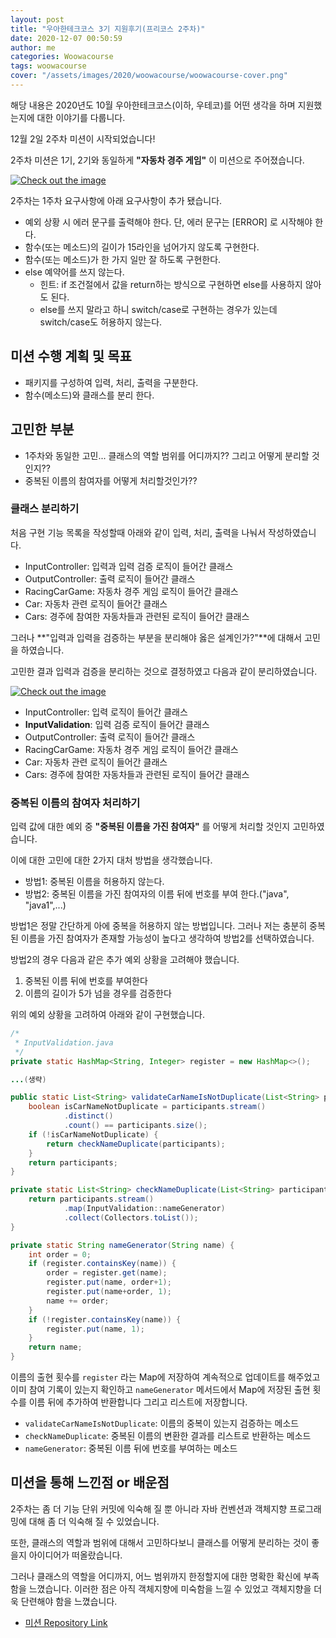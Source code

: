 ```yaml
---
layout: post
title: "우아한테크코스 3기 지원후기(프리코스 2주차)"
date: 2020-12-07 00:50:59
author: me
categories: Woowacourse
tags: woowacourse
cover: "/assets/images/2020/woowacourse/woowacourse-cover.png"
---
```



해당 내용은 2020년도 10월 우아한테크코스(이하, 우테코)를 어떤 생각을 하며 지원했는지에 대한 이야기를 다룹니다.


12월 2일 2주차 미션이 시작되었습니다!

2주차 미션은 1기, 2기와 동일하게 **"자동차 경주 게임"** 이 미션으로 주어졌습니다.

<a href="{{ site.2020_woowacourse_img }}/woowacourse-freecourse-week-2.jpg" data-lightbox="falcon9-large" data-title="Check out the image">
  <img src="{{ site.2020_woowacourse_img }}/woowacourse-freecourse-week-2.jpg" title="Check out the image">
</a>

2주차는 1주차 요구사항에 아래 요구사항이 추가 됐습니다.

* 예외 상황 시 에러 문구를 출력해야 한다. 단, 에러 문구는 [ERROR] 로 시작해야 한다.
* 함수(또는 메소드)의 길이가 15라인을 넘어가지 않도록 구현한다.
* 함수(또는 메소드)가 한 가지 일만 잘 하도록 구현한다.
* else 예약어를 쓰지 않는다.
  + 힌트: if 조건절에서 값을 return하는 방식으로 구현하면 else를 사용하지 않아도 된다.
  + else를 쓰지 말라고 하니 switch/case로 구현하는 경우가 있는데 switch/case도 허용하지 않는다.


## 미션 수행 계획 및 목표
* 패키지를 구성하여 입력, 처리, 출력을 구분한다.
* 함수(메소드)와 클래스를 분리 한다.

## 고민한 부분
* 1주차와 동일한 고민... 클래스의 역할 범위를 어디까지?? 그리고 어떻게 분리할 것인지??
* 중복된 이름의 참여자를 어떻게 처리할것인가??

### 클래스 분리하기
처음 구현 기능 목록을 작성할때 아래와 같이 입력, 처리, 출력을 나눠서 작성하였습니다.

* InputController: 입력과 입력 검증 로직이 들어간 클래스
* OutputController: 출력 로직이 들어간 클래스
* RacingCarGame: 자동차 경주 게임 로직이 들어간 클래스
* Car: 자동차 관련 로직이 들어간 클래스
* Cars: 경주에 참여한 자동차들과 관련된 로직이 들어간 클래스

그러나 **"입력과 입력을 검증하는 부분을 분리해야 옳은 설계인가?"**에 대해서 고민을 하였습니다.

고민한 결과 입력과 검증을 분리하는 것으로 결정하였고 다음과 같이 분리하였습니다.

<a href="{{ site.2020_woowacourse_img }}/woowacourse-freecourse-week-2-package.jpg" data-lightbox="falcon9-large" data-title="Check out the image">
  <img src="{{ site.2020_woowacourse_img }}/woowacourse-freecourse-week-2-package.jpg" title="Check out the image">
</a>

* InputController: 입력 로직이 들어간 클래스
* **InputValidation**: 입력 검증 로직이 들어간 클래스
* OutputController: 출력 로직이 들어간 클래스
* RacingCarGame: 자동차 경주 게임 로직이 들어간 클래스
* Car: 자동차 관련 로직이 들어간 클래스
* Cars: 경주에 참여한 자동차들과 관련된 로직이 들어간 클래스

### 중복된 이름의 참여자 처리하기
입력 값에 대한 예외 중 **"중복된 이름을 가진 참여자"** 를 어떻게 처리할 것인지 고민하였습니다.

이에 대한 고민에 대한 2가지 대처 방법을 생각했습니다.

* 방법1: 중복된 이름을 허용하지 않는다.
* 방법2: 중복된 이름을 가진 참여자의 이름 뒤에 번호를 부여 한다.("java", "java1",...)

방법1은 정말 간단하게 아에 중복을 허용하지 않는 방법입니다. 그러나 저는 충분히 중복된 이름을 가진 참여자가 존재할 가능성이 높다고 생각하여 방법2를 선택하였습니다.

방법2의 경우 다음과 같은 추가 예외 상황을 고려해야 했습니다.

1. 중복된 이름 뒤에 번호를 부여한다
2. 이름의 길이가 5가 넘을 경우를 검증한다

위의 예외 상황을 고려하여 아래와 같이 구현했습니다.

```java
/*
 * InputValidation.java
 */
private static HashMap<String, Integer> register = new HashMap<>();

...(생략)

public static List<String> validateCarNameIsNotDuplicate(List<String> participants) {
    boolean isCarNameNotDuplicate = participants.stream()
            .distinct()
            .count() == participants.size();
    if (!isCarNameNotDuplicate) {
        return checkNameDuplicate(participants);
    }
    return participants;
}

private static List<String> checkNameDuplicate(List<String> participants) {
    return participants.stream()
            .map(InputValidation::nameGenerator)
            .collect(Collectors.toList());
}

private static String nameGenerator(String name) {
    int order = 0;
    if (register.containsKey(name)) {
        order = register.get(name);
        register.put(name, order+1);
        register.put(name+order, 1);
        name += order;
    }
    if (!register.containsKey(name)) {
        register.put(name, 1);
    }
    return name;
}
```

이름의 출현 횟수를 `register` 라는 Map에 저장하여 계속적으로 업데이트를 해주었고 이미 참여 기록이 있는지 확인하고 `nameGenerator` 메서드에서 Map에 저장된 출현 횟수를 이름 뒤에 추가하여 반환합니다 그리고 리스트에 저장합니다.

* `validateCarNameIsNotDuplicate`: 이름의 중복이 있는지 검증하는 메소드
* `checkNameDuplicate`: 중복된 이름의 변환한 결과를 리스트로 반환하는 메소드
* `nameGenerator`: 중복된 이름 뒤에 번호를 부여하는 메소드

## 미션을 통해 느낀점 or 배운점
2주차는 좀 더 기능 단위 커밋에 익숙해 질 뿐 아니라 자바 컨벤션과 객체지향 프로그래밍에 대해 좀 더 익숙해 질 수 있었습니다.

또한, 클래스의 역할과 범위에 대해서 고민하다보니 클래스를 어떻게 분리하는 것이 좋을지 아이디어가 떠올랐습니다.

그러나 클래스의 역할을 어디까지, 어느 범위까지 한정할지에 대한 명확한 확신에 부족함을 느꼈습니다. 이러한 점은 아직 객체지향에 미숙함을 느낄 수 있었고 객체지향을 더욱 단련해야 함을 느꼈습니다.

* [미션 Repository Link](https://github.com/doorisopen/java-racingcar-precourse/tree/doorisopen)